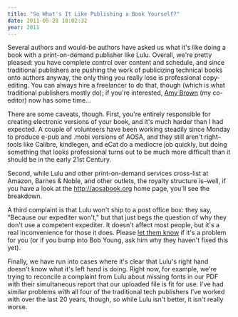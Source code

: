 ```yaml
---
title: "So What's It Like Publishing a Book Yourself?"
date: 2011-05-28 18:02:32
year: 2011
---
```

Several authors and would-be authors have asked us what it's like doing a book with a print-on-demand publisher like Lulu. Overall, we're pretty pleased: you have complete control over content and schedule, and since traditional publishers are pushing the work of publicizing technical books onto authors anyway, the only thing you really lose is professional copy-editing. You can always hire a freelancer to do that, though (which is what traditional publishers mostly do); if you're interested, <a href="mailto:amyrhoda@gmail.com">Amy Brown</a> (my co-editor) now has some time…

There are some caveats, though. First, you're entirely responsible for creating electronic versions of your  book, and it's much harder than I had expected.  A couple of volunteers  have been working steadily since Monday to produce e-pub and .mobi  versions of AOSA, and they still aren't right–tools like Calibre,  kindlegen, and eCat do a mediocre job quickly, but doing something that  looks professional turns out to be much more difficult than it should be  in the early 21st Century.

Second, while Lulu and other print-on-demand services cross-list at Amazon, Barnes  &amp; Noble, and other outlets, the royalty structure is–well, if  you have a look at the <a href="http://aosabook.org/">http://aosabook.org</a> home page, you'll see the  breakdown.

A third complaint is that Lulu won't ship to a post office box:  they say, "Because our expediter won't," but that just begs the question of why they don't use a competent expediter.  It doesn't affect most people, but it's a real inconvenience for those it does. Please <a href="http://www.lulu.com/support/">let them know</a> if it's a problem for you (or if you bump into Bob Young, ask him why they haven't fixed this yet).

Finally, we have run into cases where it's clear that Lulu's right hand doesn't know what it's left hand is doing. Right now, for example, we're trying to reconcile a complaint from Lulu about missing fonts in our PDF with their simultaneous report that our uploaded file is fit for use. I've had similar problems with all four of the traditional tech publishers I've worked with over the last 20 years, though, so while Lulu isn't better, it isn't really worse.
